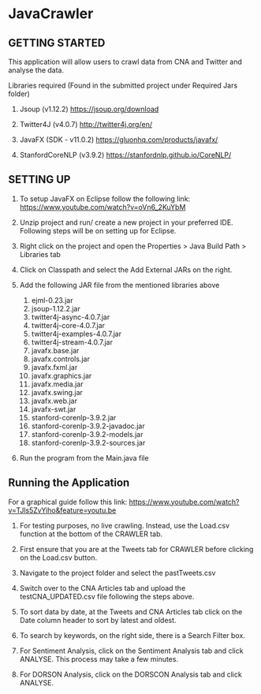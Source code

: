# JavaCrawler

## GETTING STARTED

 This application will allow users to crawl data from CNA and Twitter and analyse the data.

  Libraries required (Found in the submitted project under Required Jars folder)

  1. Jsoup (v1.12.2)
    https://jsoup.org/download

  2. Twitter4J (v4.0.7)
    http://twitter4j.org/en/

  3. JavaFX (SDK - v11.0.2)
    https://gluonhq.com/products/javafx/

  4. StanfordCoreNLP (v3.9.2)
     https://stanfordnlp.github.io/CoreNLP/

## SETTING UP
  1. To setup JavaFX on Eclipse follow the following link:
    https://www.youtube.com/watch?v=oVn6_2KuYbM
    
  2. Unzip project and run/ create a new project in your preferred IDE. Following steps will be on setting up for Eclipse.
  
  3. Right click on the project and open the Properties > Java Build Path > Libraries tab
  
  4. Click on Classpath and select the Add External JARs on the right.
  
  5. Add the following JAR file from the mentioned libraries above
     1. ejml-0.23.jar
     2. jsoup-1.12.2.jar
     3. twitter4j-async-4.0.7.jar
     4. twitter4j-core-4.0.7.jar
     5. twitter4j-examples-4.0.7.jar
     6. twitter4j-stream-4.0.7.jar
     7. javafx.base.jar
     8. javafx.controls.jar
     9. javafx.fxml.jar
     10. javafx.graphics.jar
     11. javafx.media.jar
     12. javafx.swing.jar
     13. javafx.web.jar
     14. javafx-swt.jar
     15. stanford-corenlp-3.9.2.jar
     16. stanford-corenlp-3.9.2-javadoc.jar
     17. stanford-corenlp-3.9.2-models.jar
     18. stanford-corenlp-3.9.2-sources.jar
     
  6. Run the program from the Main.java file
     
## Running the Application
  For a graphical guide follow this link: 
  https://www.youtube.com/watch?v=TJls5ZvYiho&feature=youtu.be
     
  1. For testing purposes, no live crawling. Instead, use the Load.csv function at the bottom of the CRAWLER tab.
  
  2. First ensure that you are at the Tweets tab for CRAWLER before clicking on the Load.csv button.
  
  3. Navigate to the project folder and select the pastTweets.csv
  
  4. Switch over to the CNA Articles tab and upload the testCNA_UPDATED.csv file following the steps above.
  
  5. To sort data by date, at the Tweets and CNA Articles tab click on the Date column header to sort by latest and oldest.
  
  6. To search by keywords, on the right side, there is a Search Filter box.
  
  7. For Sentiment Analysis, click on the Sentiment Analysis tab and click ANALYSE. This process may take a few minutes.
  
  8. For DORSON Analysis, click on the DORSCON Analysis tab and click ANALYSE.
